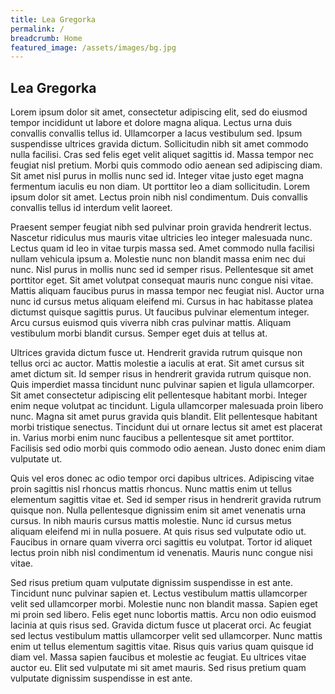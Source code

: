 ```yaml
---
title: Lea Gregorka
permalink: /
breadcrumb: Home
featured_image: /assets/images/bg.jpg
---
```


## Lea Gregorka

Lorem ipsum dolor sit amet, consectetur adipiscing elit, sed do eiusmod tempor incididunt ut labore et dolore magna aliqua. Lectus urna duis convallis convallis tellus id. Ullamcorper a lacus vestibulum sed. Ipsum suspendisse ultrices gravida dictum. Sollicitudin nibh sit amet commodo nulla facilisi. Cras sed felis eget velit aliquet sagittis id. Massa tempor nec feugiat nisl pretium. Morbi quis commodo odio aenean sed adipiscing diam. Sit amet nisl purus in mollis nunc sed id. Integer vitae justo eget magna fermentum iaculis eu non diam. Ut porttitor leo a diam sollicitudin. Lorem ipsum dolor sit amet. Lectus proin nibh nisl condimentum. Duis convallis convallis tellus id interdum velit laoreet.

Praesent semper feugiat nibh sed pulvinar proin gravida hendrerit lectus. Nascetur ridiculus mus mauris vitae ultricies leo integer malesuada nunc. Lectus quam id leo in vitae turpis massa sed. Amet commodo nulla facilisi nullam vehicula ipsum a. Molestie nunc non blandit massa enim nec dui nunc. Nisl purus in mollis nunc sed id semper risus. Pellentesque sit amet porttitor eget. Sit amet volutpat consequat mauris nunc congue nisi vitae. Mattis aliquam faucibus purus in massa tempor nec feugiat nisl. Auctor urna nunc id cursus metus aliquam eleifend mi. Cursus in hac habitasse platea dictumst quisque sagittis purus. Ut faucibus pulvinar elementum integer. Arcu cursus euismod quis viverra nibh cras pulvinar mattis. Aliquam vestibulum morbi blandit cursus. Semper eget duis at tellus at.

Ultrices gravida dictum fusce ut. Hendrerit gravida rutrum quisque non tellus orci ac auctor. Mattis molestie a iaculis at erat. Sit amet cursus sit amet dictum sit. Id semper risus in hendrerit gravida rutrum quisque non. Quis imperdiet massa tincidunt nunc pulvinar sapien et ligula ullamcorper. Sit amet consectetur adipiscing elit pellentesque habitant morbi. Integer enim neque volutpat ac tincidunt. Ligula ullamcorper malesuada proin libero nunc. Magna sit amet purus gravida quis blandit. Elit pellentesque habitant morbi tristique senectus. Tincidunt dui ut ornare lectus sit amet est placerat in. Varius morbi enim nunc faucibus a pellentesque sit amet porttitor. Facilisis sed odio morbi quis commodo odio aenean. Justo donec enim diam vulputate ut.

Quis vel eros donec ac odio tempor orci dapibus ultrices. Adipiscing vitae proin sagittis nisl rhoncus mattis rhoncus. Nunc mattis enim ut tellus elementum sagittis vitae et. Sed id semper risus in hendrerit gravida rutrum quisque non. Nulla pellentesque dignissim enim sit amet venenatis urna cursus. In nibh mauris cursus mattis molestie. Nunc id cursus metus aliquam eleifend mi in nulla posuere. At quis risus sed vulputate odio ut. Faucibus in ornare quam viverra orci sagittis eu volutpat. Tortor id aliquet lectus proin nibh nisl condimentum id venenatis. Mauris nunc congue nisi vitae.

Sed risus pretium quam vulputate dignissim suspendisse in est ante. Tincidunt nunc pulvinar sapien et. Lectus vestibulum mattis ullamcorper velit sed ullamcorper morbi. Molestie nunc non blandit massa. Sapien eget mi proin sed libero. Felis eget nunc lobortis mattis. Arcu non odio euismod lacinia at quis risus sed. Gravida dictum fusce ut placerat orci. Ac feugiat sed lectus vestibulum mattis ullamcorper velit sed ullamcorper. Nunc mattis enim ut tellus elementum sagittis vitae. Risus quis varius quam quisque id diam vel. Massa sapien faucibus et molestie ac feugiat. Eu ultrices vitae auctor eu. Elit sed vulputate mi sit amet mauris. Sed risus pretium quam vulputate dignissim suspendisse in est ante.